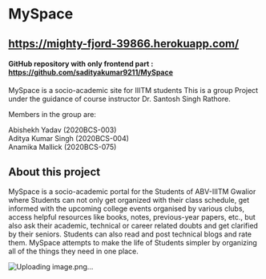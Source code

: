 # MySpace   
## https://mighty-fjord-39866.herokuapp.com/
#### GitHub repository with only frontend part : https://github.com/sadityakumar9211/MySpace
 MySpace is a socio-academic site for IIITM students
 This is a group Project under the guidance of course instructor Dr. Santosh Singh Rathore.
 
  Members in the group are:
 
   Abishekh Yadav (2020BCS-003)       
   Aditya Kumar Singh (2020BCS-004)  
   Anamika Mallick (2020BCS-075)        
   
   ## About this project
   MySpace is a socio-academic portal for the Students of ABV-IIITM Gwalior where Students can not only get organized with their class schedule, get       informed with the upcoming college events organised by various clubs, access helpful resources like books, notes, previous-year papers, etc., but also   ask their academic, technical or career related doubts and get clarified by their seniors. Students can also read and post technical blogs and rate  them. MySpace attempts to make the life of Students simpler by organizing all of the things they need in one place. 

![Uploading image.png…]()
